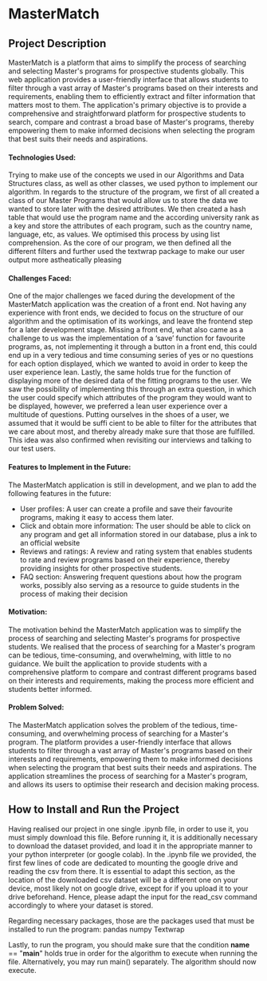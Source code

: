 # MasterMatch

## Project Description

MasterMatch is a platform that aims to simplify the process of searching and selecting Master's programs for prospective students globally. This web application provides a user-friendly interface that allows students to filter through a vast array of Master's programs based on their interests and requirements, enabling them to efficiently extract and filter information that matters most to them.
The application's primary objective is to provide a comprehensive and straightforward platform for prospective students to search, compare and contrast a broad base of Master's programs, thereby empowering them to make informed decisions when selecting the program that best suits their needs and aspirations.

#### Technologies Used:
Trying to make use of the concepts we used in our Algorithms and Data Structures class, as well as other classes, we used python to implement our algorithm. In regards to the structure of the program, we first of all created a class of our Master Programs that would allow us to store the data we wanted to store later with the desired attributes. We then created a hash table that would use the program name and the according university rank as a key and store the attributes of each program, such as the country name, language, etc, as values. We optimised this process by using list comprehension. As the core of our program, we then defined all the different filters and further used the textwrap package to make our user output more astheatically pleasing

#### Challenges Faced:
One of the major challenges we faced during the development of the MasterMatch application was the creation of a front end. Not having any experience with front ends, we decided to focus on the structure of our algorithm and the optimisation of its workings, and leave the frontend step for a later development stage. Missing a front end, what also came as a challenge to us was the implementation of a ‘save’ function for favourite programs, as, not implementing it through a button in a front end, this could end up in a very tedious and time consuming series of yes or no questions for each option displayed, which we wanted to avoid in order to keep the user experience lean. Lastly, the same holds true for the function of displaying more of the desired data of the fitting programs to the user. We saw the possibility of implementing this through an extra question, in which the user could specify which attributes of the program they would want to be displayed, however, we preferred a lean user experience over a multitude of questions. Putting ourselves in the shoes of a user, we assumed that it would be suffi	cient to be able to filter for the attributes that we care about most, and thereby already make sure that those are fulfilled. This idea was also confirmed when revisiting our interviews and talking to our test users. 

#### Features to Implement in the Future:
The MasterMatch application is still in development, and we plan to add the following features in the future:
- User profiles: A user can create a profile and save their favourite programs, making it easy to access them later.
- Click and obtain more information: The user should be able to click on any program and get all information stored in our database, plus a ink to an official website
- Reviews and ratings: A review and rating system that enables students to rate and review programs based on their experience, thereby providing insights for other prospective students.
- FAQ section: Answering frequent questions about how the program works, possibly also serving as a resource to guide students in the process of making their decision

#### Motivation:
The motivation behind the MasterMatch application was to simplify the process of searching and selecting Master's programs for prospective students. We realised that the process of searching for a Master's program can be tedious, time-consuming, and overwhelming, with little to no guidance. We built the application to provide students with a comprehensive platform to compare and contrast different programs based on their interests and requirements, making the process more efficient and students better informed.

#### Problem Solved:
The MasterMatch application solves the problem of the tedious, time-consuming, and overwhelming process of searching for a Master's program. The platform provides a user-friendly interface that allows students to filter through a vast array of Master's programs based on their interests and requirements, empowering them to make informed decisions when selecting the program that best suits their needs and aspirations. The application streamlines the process of searching for a Master's program, and allows its users to optimise their research and decision making process. 




## How to Install and Run the Project

Having realised our project in one single .ipynb file, in  order to use it, you must simply download this file. Before running it, it is additionally necessary to download the dataset provided, and load it in the appropriate manner to your python interpreter (or google colab). In the .ipynb file we provided, the first few lines of code are dedicated to mounting the google drive and reading the csv from there. It is essential to adapt this section, as the location of the downloaded csv dataset will be a different one on your device, most likely not on google drive, except for if you upload it to your drive beforehand. Hence, please adapt the input for the read_csv command accordingly to where your dataset is stored. 

Regarding necessary packages, those are the packages used that must be installed to run the program:
pandas
numpy 
Textwrap


Lastly, to run the program, you should make sure that the condition __name__ == "__main__" holds true in order for the algorithm to execute when running the file. Alternatively, you may run main() separately. The algorithm should now execute. 





